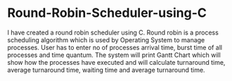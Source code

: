 # Round-Robin-Scheduler-using-C
I have created a round robin scheduler using C. Round robin is a process scheduling algorithm which is used by Operating System to manage processes. User has to enter no of processes arrival time, burst time of all processes and time quantum. The system will print Gantt Chart which will show how the processes have executed and will calculate turnaround time, average turnaround time, waiting time and average turnaround time.
